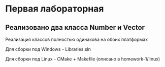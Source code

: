 # Первая лабораторная 

## Реализовано два класса Number и Vector

Реализация классов полностью одинакова на обоих платформах  

Для сборки под Windows - Libraries.sln  

Для сборки под Linux - CMake + Makefile (описано в homework-1/linux)
